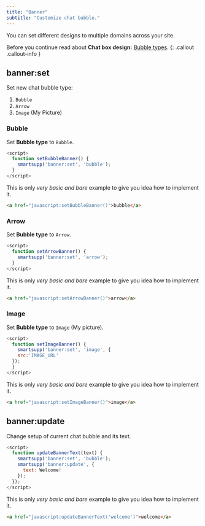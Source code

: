 ```yaml
---
title: "Banner"
subtitle: "Customize chat bubble."
---
```


You can set different designs to multiple domains across your site.

Before you continue read about **Chat box design:** [Bubble types](/docs/examples/chat-box-design/#bubble-types).
{: .callout .callout-info }


## banner:set

Set new chat bubble type:

1. `Bubble`
2. `Arrow`
3. `Image` (My Picture)


### Bubble

Set **Bubble type** to `Bubble`.

```js
<script>
  function setBubbleBanner() {
    smartsupp('banner:set', 'bubble');
  }
</script>
```

This is only *very basic and bare* example to give you idea how to implement it.

```html
<a href="javascript:setBubbleBanner()">bubble</a>
```

### Arrow

Set **Bubble type** to `Arrow`.

```js
<script>
  function setArrowBanner() {
    smartsupp('banner:set', 'arrow');
  }
</script>
```

This is only *very basic and bare* example to give you idea how to implement it.

```html
<a href="javascript:setArrowBanner()">arrow</a>
```

### Image

Set **Bubble type** to `Image` (My picture).

```js
<script>
  function setImageBanner() {
    smartsupp('banner:set', 'image', {
    src:'IMAGE_URL'
  });
  }
</script>
```

This is only *very basic and bare* example to give you idea how to implement it.

```html
<a href="javascript:setImageBanner()">image</a>
```

## banner:update

Change setup of current chat bubble and its text.

```js
<script>
  function updateBannerText(text) {
    smartsupp('banner:set', 'bubble');
    smartsupp('banner:update', {
      text: Welcome!
    });
  });
</script>
```

This is only *very basic and bare* example to give you idea how to implement it.

```html
<a href="javascript:updateBannerText('welcome')">welcome</a>
```